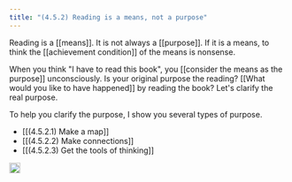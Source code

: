 ```yaml
---
title: "(4.5.2) Reading is a means, not a purpose"
---
```


Reading is a [[means]]. It is not always a [[purpose]]. If it is a means, to think the [[achievement condition]] of the means is nonsense.

When you think "I have to read this book",  you [[consider the means as the purpose]] unconsciously. Is your original purpose the reading? [[What would you like to have happened]] by reading the book? Let's clarify the real purpose.

To help you clarify the purpose, I show you several types of purpose.

- [[(4.5.2.1) Make a map]]
- [[(4.5.2.2) Make connections]]
- [[(4.5.2.3) Get the tools of thinking]]

<img src='https://scrapbox.io/api/pages/nishio-en/en/icon' alt='en.icon' height="19.5"/>